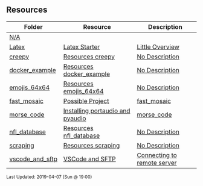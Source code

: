 ## Resources
| Folder | Resource | Description|
 | ------------|------------|------------|
 | [N/A](https://github.com/rugbyprof/4883-Software-Tools/tree/master/Resources/N/A) |
 | [Latex](https://github.com/rugbyprof/4883-Software-Tools/tree/master/Resources/Latex) | [ Latex Starter ](https://github.com/rugbyprof/4883-Software-Tools/tree/master/Resources/Latex) | [ Little Overview](https://github.com/rugbyprof/4883-Software-Tools/tree/master/Resources/Latex) | [Latex](https://github.com/rugbyprof/4883-Software-Tools/tree/master/Resources/Latex) | [ Install Latex](https://github.com/rugbyprof/4883-Software-Tools/tree/master/Resources/Latex) | [Latex](https://github.com/rugbyprof/4883-Software-Tools/tree/master/Resources/Latex) | [ Overview of Latex](https://github.com/rugbyprof/4883-Software-Tools/tree/master/Resources/Latex) | [N/A](https://github.com/rugbyprof/4883-Software-Tools/tree/master/Resources/Latex) |
 | [creepy](https://github.com/rugbyprof/4883-Software-Tools/tree/master/Resources/creepy) | [ Resources creepy ](https://github.com/rugbyprof/4883-Software-Tools/tree/master/Resources/creepy) | [ No Description](https://github.com/rugbyprof/4883-Software-Tools/tree/master/Resources/creepy) | [N/A](https://github.com/rugbyprof/4883-Software-Tools/tree/master/Resources/creepy) |
 | [docker_example](https://github.com/rugbyprof/4883-Software-Tools/tree/master/Resources/docker_example) | [ Resources docker_example ](https://github.com/rugbyprof/4883-Software-Tools/tree/master/Resources/docker_example) | [ No Description](https://github.com/rugbyprof/4883-Software-Tools/tree/master/Resources/docker_example) | [N/A](https://github.com/rugbyprof/4883-Software-Tools/tree/master/Resources/docker_example) |
 | [emojis_64x64](https://github.com/rugbyprof/4883-Software-Tools/tree/master/Resources/emojis_64x64) | [ Resources emojis_64x64 ](https://github.com/rugbyprof/4883-Software-Tools/tree/master/Resources/emojis_64x64) | [ No Description](https://github.com/rugbyprof/4883-Software-Tools/tree/master/Resources/emojis_64x64) | [N/A](https://github.com/rugbyprof/4883-Software-Tools/tree/master/Resources/emojis_64x64) |
 | [fast_mosaic](https://github.com/rugbyprof/4883-Software-Tools/tree/master/Resources/fast_mosaic) | [ Possible Project](https://github.com/rugbyprof/4883-Software-Tools/tree/master/Resources/fast_mosaic) | [fast_mosaic](https://github.com/rugbyprof/4883-Software-Tools/tree/master/Resources/fast_mosaic) | [ Fast Mosaic using Docker Container and Redis](https://github.com/rugbyprof/4883-Software-Tools/tree/master/Resources/fast_mosaic) | [fast_mosaic](https://github.com/rugbyprof/4883-Software-Tools/tree/master/Resources/fast_mosaic) | [ Docker](https://github.com/rugbyprof/4883-Software-Tools/tree/master/Resources/fast_mosaic) | [fast_mosaic](https://github.com/rugbyprof/4883-Software-Tools/tree/master/Resources/fast_mosaic) | [ Redis](https://github.com/rugbyprof/4883-Software-Tools/tree/master/Resources/fast_mosaic) | [fast_mosaic](https://github.com/rugbyprof/4883-Software-Tools/tree/master/Resources/fast_mosaic) | [ Python Multiprocessing](https://github.com/rugbyprof/4883-Software-Tools/tree/master/Resources/fast_mosaic) | [N/A](https://github.com/rugbyprof/4883-Software-Tools/tree/master/Resources/fast_mosaic) |
 | [morse_code](https://github.com/rugbyprof/4883-Software-Tools/tree/master/Resources/morse_code) | [ Installing portaudio and pyaudio](https://github.com/rugbyprof/4883-Software-Tools/tree/master/Resources/morse_code) | [morse_code](https://github.com/rugbyprof/4883-Software-Tools/tree/master/Resources/morse_code) | [ Example sound creation](https://github.com/rugbyprof/4883-Software-Tools/tree/master/Resources/morse_code) | [morse_code](https://github.com/rugbyprof/4883-Software-Tools/tree/master/Resources/morse_code) | [ Example saving a wav file (but from microphone)](https://github.com/rugbyprof/4883-Software-Tools/tree/master/Resources/morse_code) | [morse_code](https://github.com/rugbyprof/4883-Software-Tools/tree/master/Resources/morse_code) | [ Concat mp3 files using ffmpeg](https://github.com/rugbyprof/4883-Software-Tools/tree/master/Resources/morse_code) | [N/A](https://github.com/rugbyprof/4883-Software-Tools/tree/master/Resources/morse_code) |
 | [nfl_database](https://github.com/rugbyprof/4883-Software-Tools/tree/master/Resources/nfl_database) | [ Resources nfl_database ](https://github.com/rugbyprof/4883-Software-Tools/tree/master/Resources/nfl_database) | [ No Description](https://github.com/rugbyprof/4883-Software-Tools/tree/master/Resources/nfl_database) | [N/A](https://github.com/rugbyprof/4883-Software-Tools/tree/master/Resources/nfl_database) |
 | [scraping](https://github.com/rugbyprof/4883-Software-Tools/tree/master/Resources/scraping) | [ Resources scraping ](https://github.com/rugbyprof/4883-Software-Tools/tree/master/Resources/scraping) | [ No Description](https://github.com/rugbyprof/4883-Software-Tools/tree/master/Resources/scraping) | [N/A](https://github.com/rugbyprof/4883-Software-Tools/tree/master/Resources/scraping) |
 | [vscode_and_sftp](https://github.com/rugbyprof/4883-Software-Tools/tree/master/Resources/vscode_and_sftp) | [ VSCode and SFTP ](https://github.com/rugbyprof/4883-Software-Tools/tree/master/Resources/vscode_and_sftp) | [ Connecting to remote server](https://github.com/rugbyprof/4883-Software-Tools/tree/master/Resources/vscode_and_sftp) | [vscode_and_sftp](https://github.com/rugbyprof/4883-Software-Tools/tree/master/Resources/vscode_and_sftp) | [ Overview](https://github.com/rugbyprof/4883-Software-Tools/tree/master/Resources/vscode_and_sftp) | [vscode_and_sftp](https://github.com/rugbyprof/4883-Software-Tools/tree/master/Resources/vscode_and_sftp) | [ Explanation](https://github.com/rugbyprof/4883-Software-Tools/tree/master/Resources/vscode_and_sftp) | [vscode_and_sftp](https://github.com/rugbyprof/4883-Software-Tools/tree/master/Resources/vscode_and_sftp) | [ Getting Started](https://github.com/rugbyprof/4883-Software-Tools/tree/master/Resources/vscode_and_sftp) | [vscode_and_sftp](https://github.com/rugbyprof/4883-Software-Tools/tree/master/Resources/vscode_and_sftp) | [ Adding Php](https://github.com/rugbyprof/4883-Software-Tools/tree/master/Resources/vscode_and_sftp) | [N/A](https://github.com/rugbyprof/4883-Software-Tools/tree/master/Resources/vscode_and_sftp) |

<sup>Last Updated: 2019-04-07 (Sun @ 19:00)</sup>